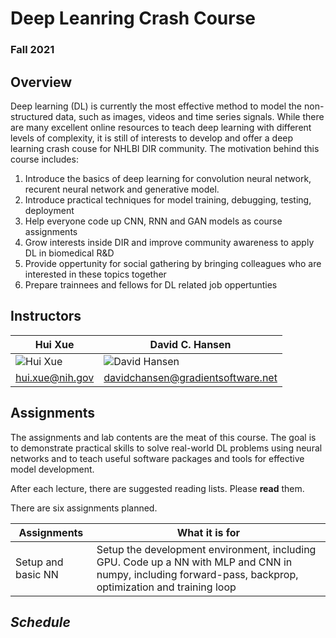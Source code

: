 # Deep Leanring Crash Course
### Fall 2021

## Overview

Deep learning (DL) is currently the most effective method to model the non-structured data, such as images, videos and time series signals. While there are many excellent online resources to teach deep learning with different levels of complexity, it is still of interests to develop and offer a deep learning crash couse for NHLBI DIR community. The motivation behind this course includes:

  1. Introduce the basics of deep learning for convolution neural network, recurent neural network and generative model.
  2. Introduce practical techniques for model training, debugging, testing, deployment
  3. Help everyone code up CNN, RNN and GAN models as course assignments
  4. Grow interests inside DIR and improve community awareness to apply DL in biomedical R&D
  5. Provide oppertunity for social gathering by bringing colleagues who are interested in these topics together
  6. Prepare trainnees and fellows for DL related job oppertunties

## Instructors

Hui Xue | David C. Hansen
------------ | -------------
![Hui Xue](https://media-exp1.licdn.com/dms/image/C4D03AQGJuEIlujdiHQ/profile-displayphoto-shrink_200_200/0/1597325607723?e=1620259200&v=beta&t=pXeEwCeXeMfOWCfhAps-eJJ8Qrc_Ok6ql7Gp9skanNg) | ![David Hansen](https://media-exp1.licdn.com/dms/image/C5603AQGMGQ5JOiBsGg/profile-displayphoto-shrink_200_200/0/1516604405465?e=1620259200&v=beta&t=_pjDf9VYzkqg1BFVjGzuygr3OKts2m_adFCMTPvpgMw)
hui.xue@nih.gov | davidchansen@gradientsoftware.net

## Assignments

The assignments and lab contents are the meat of this course. The goal is to demonstrate practical skills to solve real-world DL problems using neural networks and to teach useful software packages and tools for effective model development.

After each lecture, there are suggested reading lists. Please **read** them.

There are six assignments planned. 

Assignments  | What it is for
------------ | -------------
Setup and basic NN | Setup the development environment, including GPU. Code up a NN with MLP and CNN in numpy, including forward-pass, backprop, optimization and training loop


## *Schedule*
